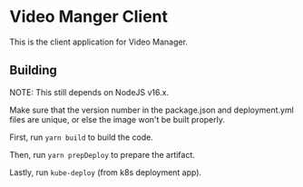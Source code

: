 # Video Manger Client

This is the client application for Video Manager.

## Building

NOTE: This still depends on NodeJS v16.x.

Make sure that the version number in the package.json and deployment.yml files are unique, or else the image won't be built properly.

First, run `yarn build` to build the code.

Then, run `yarn prepDeploy` to prepare the artifact.

Lastly, run `kube-deploy` (from k8s deployment app).